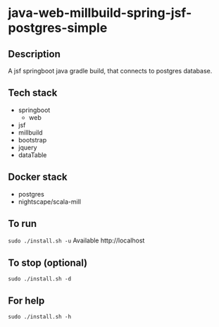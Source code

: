 # java-web-millbuild-spring-jsf-postgres-simple

## Description
A jsf springboot java gradle build,
that connects to postgres database.

## Tech stack
- springboot
  - web
- jsf
- millbuild
- bootstrap
- jquery
- dataTable

## Docker stack
- postgres
- nightscape/scala-mill

## To run
`sudo ./install.sh -u`
Available http://localhost

## To stop (optional)
`sudo ./install.sh -d`

## For help
`sudo ./install.sh -h`
